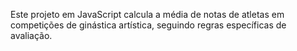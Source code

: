 Este projeto em JavaScript calcula a média de notas de atletas em competições de ginástica artística, seguindo regras específicas de avaliação.
